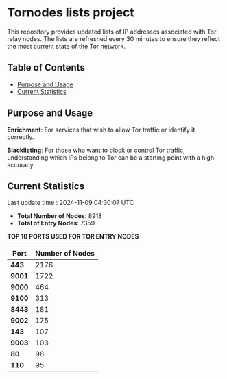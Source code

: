 # Tornodes lists project

This repository provides updated lists of IP addresses associated with Tor relay nodes. The lists are refreshed every 30 minutes to ensure they reflect the most current state of the Tor network.

## Table of Contents

- [Purpose and Usage](#purpose-and-usage)
- [Current Statistics](#current-statistics)


## Purpose and Usage

**Enrichment**: For services that wish to allow Tor traffic or identify it correctly.

**Blacklisting**: For those who want to block or control Tor traffic, understanding which IPs belong to Tor can be a starting point with a high accuracy.

## Current Statistics

Last update time : 2024-11-09 04:30:07 UTC

- **Total Number of Nodes**: 8918
- **Total of Entry Nodes**: 7359

**TOP 10 PORTS USED FOR TOR ENTRY NODES**

| **Port** | **Number of Nodes** |
|------|-----------------|
| **443**   | 2176  |
| **9001**   | 1722  |
| **9000**   | 464  |
| **9100**   | 313  |
| **8443**   | 181  |
| **9002**   | 175  |
| **143**   | 107  |
| **9003**   | 103  |
| **80**   | 98  |
| **110**   | 95  |

